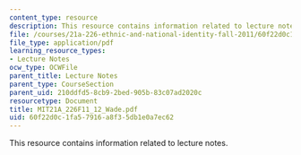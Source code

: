 ```yaml
---
content_type: resource
description: This resource contains information related to lecture notes.
file: /courses/21a-226-ethnic-and-national-identity-fall-2011/60f22d0c1fa57916a8f35db1e0a7ec62_MIT21A_226F11_12_Wade.pdf
file_type: application/pdf
learning_resource_types:
- Lecture Notes
ocw_type: OCWFile
parent_title: Lecture Notes
parent_type: CourseSection
parent_uid: 210ddfd5-8cb9-2bed-905b-83c07ad2020c
resourcetype: Document
title: MIT21A_226F11_12_Wade.pdf
uid: 60f22d0c-1fa5-7916-a8f3-5db1e0a7ec62
---
```

This resource contains information related to lecture notes.

